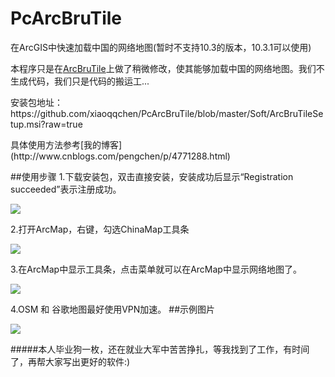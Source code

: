 # PcArcBruTile
在ArcGIS中快速加载中国的网络地图(暂时不支持10.3的版本，10.3.1可以使用)

本程序只是在[ArcBruTile](https://arcbrutile.codeplex.com/)上做了稍微修改，使其能够加载中国的网络地图。我们不生成代码，我们只是代码的搬运工...
<p>安装包地址：https://github.com/xiaoqqchen/PcArcBruTile/blob/master/Soft/ArcBruTileSetup.msi?raw=true</p>
具体使用方法参考[我的博客](http://www.cnblogs.com/pengchen/p/4771288.html)

##使用步骤
1.下载安装包，双击直接安装，安装成功后显示“Registration succeeded”表示注册成功。

<img src="http://images2015.cnblogs.com/blog/364847/201508/364847-20150831140032653-1216018214.png"/>

2.打开ArcMap，右键，勾选ChinaMap工具条

<img src="http://images2015.cnblogs.com/blog/364847/201508/364847-20150831140033185-243190152.png"/>

3.在ArcMap中显示工具条，点击菜单就可以在ArcMap中显示网络地图了。

<img src="http://images2015.cnblogs.com/blog/364847/201508/364847-20150831140034372-2081082899.png"/>

4.OSM 和 谷歌地图最好使用VPN加速。
##示例图片
<p><img src="https://github.com/xiaoqqchen/PcArcBruTile/blob/master/Soft/1.png"/></p>

#####本人毕业狗一枚，还在就业大军中苦苦挣扎，等我找到了工作，有时间了，再帮大家写出更好的软件:)
